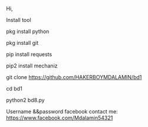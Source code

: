 Hi, 

Install tool 

pkg install python 


pkg install git 

pip install requests 

pip2 install mechaniz

git clone https://github.com/HAKERBOYMDALAMIN/bd1

cd bd1

python2 bd8.py



Username &&password facebook contact me: https://www.facebook.com/Mdalamin54321


